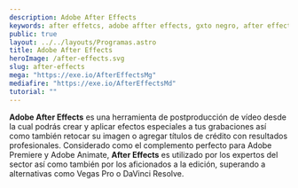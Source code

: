 ```yaml
---
description: Adobe After Effects
keywords: after effetcs, adobe affter effects, gxto negro, after effects free, affter effects 2022, adobe after effects 2023, after effects full, after effects gratis
public: true
layout: ../../layouts/Programas.astro
title: Adobe After Effects
heroImage: /after-effects.svg
slug: after-effects
mega: "https://exe.io/AfterEffectsMg"
mediafire: "https://exe.io/AfterEffectsMd"
tutorial: ""
---
```


<b>Adobe After Effects</b> es una herramienta de postproducción de vídeo desde la cual podrás crear y aplicar efectos especiales a tus grabaciones así como también retocar su imagen o agregar títulos de crédito con resultados profesionales. Considerado como el complemento perfecto para Adobe Premiere y Adobe Animate, <b>After Effects</b> es utilizado por los expertos del sector así como también por los aficionados a la edición, superando a alternativas como Vegas Pro o DaVinci Resolve.
